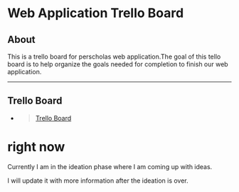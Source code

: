 # Web Application Trello Board

## About
This is a trello board for perscholas web application.The goal of this tello board is to help organize the goals needed for completion to finish our web application.

---

## Trello Board
- > [Trello Board](https://trello.com/b/gHDYwBka/fullstack-application)


# right now

Currently I am in the ideation phase where I am coming up with ideas.

I will update it with more information after the ideation is over.